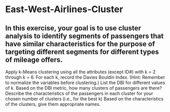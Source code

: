 # East-West-Airlines-Cluster
## In this exercise, your goal is to use cluster analysis to identify segments of passengers that have similar characteristics for the purpose of targeting different segments for different types of mileage offers. 
Apply k-Means clustering using all the attributes (except ID#) with k = 2 through k = 6. For each k, record the Davies Bouldin Index.
(Hint: Remember to normalize the variables before clustering.)
List the DBI for different values of k. Based on the DBI metric, how many clusters of passengers are there?
Describe the characteristics of the passengers in each cluster for your chosen number of clusters (i.e., for the best k)
Based on the characteristics of the clusters, give them appropriate names.


